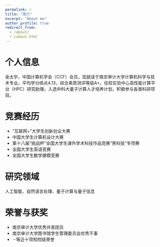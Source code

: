 ```yaml
---
permalink: /
title: "简介"
excerpt: "About me"
author_profile: true
redirect_from: 
  - /about/
  - /about.html
---
```


个人信息
======
金太宇，中国计算机学会（CCF）会员，现就读于南京审计大学计算机科学与技术专业，平均学分绩点4.13，综合素质测评等级A+。任校实验中心高性能计算平台（HPC）研究助理，入选中科大量子计算人才培养计划，积极参与各类科研项目。

竞赛经历
======
- “互联网+”大学生创新创业大赛
- 中国大学生计算机设计大赛
- 第十八届“挑战杯”全国大学生课外学术科技作品竞赛“黑科技”专项赛
- 全国大学生英语竞赛
- 全国大学生数学建模竞赛

研究领域
======
人工智能、自然语言处理、量子计算与量子信息

荣誉与获奖
======
- 南京审计大学优秀共青团员
- 南京审计大学图书馆学生管理委员会优秀干事
- ···等近十项校院级荣誉